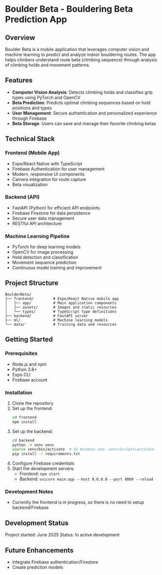 # Boulder Beta - Bouldering Beta Prediction App

## Overview
Boulder Beta is a mobile application that leverages computer vision and machine learning to predict and analyze indoor bouldering routes. 
The app helps climbers understand route beta (climbing sequence) through analysis of climbing holds and movement patterns.

## Features
- **Computer Vision Analysis**: Detects climbing holds and classifies grip types using PyTorch and OpenCV
- **Beta Prediction**: Predicts optimal climbing sequences based on hold positions and types
- **User Management**: Secure authentication and personalized experience through Firebase
- **Beta Storage**: Users can save and manage their favorite climbing betas

## Technical Stack

### Frontend (Mobile App)
- Expo/React Native with TypeScript
- Firebase Authentication for user management
- Modern, responsive UI components
- Camera integration for route capture
- Beta visualization

### Backend (API)
- FastAPI (Python) for efficient API endpoints
- Firebase Firestore for data persistence
- Secure user data management
- RESTful API architecture

### Machine Learning Pipeline
- PyTorch for deep learning models
- OpenCV for image processing
- Hold detection and classification
- Movement sequence prediction
- Continuous model training and improvement

## Project Structure
```
BoulderBeta/
├── frontend/         # Expo/React Native mobile app
│   ├── app/          # Main application components
│   ├── assets/       # Images and static resources
│   └── types/        # TypeScript type definitions
├── backend/          # FastAPI server
├── ml/               # Machine learning models
└── data/             # Training data and resources
```

## Getting Started

### Prerequisites
- Node.js and npm
- Python 3.8+
- Expo CLI
- Firebase account

### Installation
1. Clone the repository
2. Set up the frontend:
   ```bash
   cd frontend
   npm install
   ```
3. Set up the backend:
   ```bash
   cd backend
   python -m venv venv
   source venv/bin/activate  # On Windows use: venv\Scripts\activate
   pip install -r requirements.txt
   ```
4. Configure Firebase credentials
5. Start the development servers:
   - Frontend: `npm start`
   - Backend: `uvicorn main:app --host 0.0.0.0 --port 8000 --reload`

### Development Notes
- Currently the frontend is in progress, so there is no need to setup backend/Firebase

## Development Status
Project started: June 2025
Status: In active development

## Future Enhancements
- Integrate Firebase authentication/Firestore
- Create prediction models
